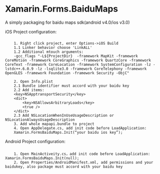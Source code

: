 # Xamarin.Forms.BaiduMaps
A simply packaging for baidu maps sdk(android v4.0/ios v3.0)

iOS Project configuration:
###
        1. Right click project, enter Options->iOS Build
        1.1 Linker behavior choose 'LinkALL'
        1.2 Additional mtouch arguments:
        -gcc_flags "-L${ProjectDir}  -framework MapKit -framework CoreMotion -framework CoreGraphics -framework QuartzCore -framework CoreText -framework CoreLocation -framework SystemConfiguration -lz -lstdc++.6.0.9 -lz -lsqlite3.0 -framework CoreTelephony -framework OpenGLES -framework Foundation -framework Security -ObjC"

        2. Open Info.plist
        2.1 Bundle identifier must accord with your baidu key
        2.2 Add items:
        <key>NSApptransportSecurity</key>
        <dict>
            <key>NSAllowsArbitraryLoads</key>
            <true />
        </dict>
        2.3 Add NSLocationWhenInUseUsageDescription or NSLocationAlwaysUsageDescription
        3. Add whole mapapi.bundle to project
        4. Open AppDelegate.cs, add init code before LoadApplication:
        Xamarin.FormsBaiduMaps.Init(“your baidu ios key”);

Android Project configuration:
###
        1. Open MainActiveity.cs，add init code before LoadApplication: Xamarin.FormsBaiduMaps.Init(null);
        2. Open Properties/AndroidManifest.xml, add permissions and your baidukey, also package must accord with your baidu key
